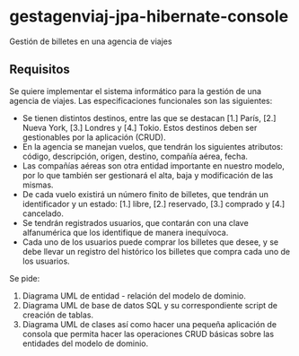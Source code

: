 # gestagenviaj-jpa-hibernate-console

Gestión de billetes en una agencia de viajes

## Requisitos

Se quiere implementar el sistema informático para la gestión de una agencia de viajes. Las especificaciones funcionales son las siguientes:

- Se tienen distintos destinos, entre las que se destacan [1.] París, [2.] Nueva York, [3.] Londres y [4.] Tokio. Estos destinos deben ser gestionables por la aplicación (CRUD).
- En la agencia se manejan vuelos, que tendrán los siguientes atributos: código, descripción, origen, destino, compañía aérea, fecha.
- Las compañías aéreas son otra entidad importante en nuestro modelo, por lo que también ser gestionará el alta, baja y modificación de las mismas.
- De cada vuelo existirá un número finito de billetes, que tendrán un identificador y un estado: [1.] libre, [2.] reservado, [3.] comprado y [4.] cancelado.
- Se tendrán registrados usuarios, que contarán con una clave alfanumérica que los identifique de manera inequívoca.
- Cada uno de los usuarios puede comprar los billetes que desee, y se debe llevar un registro del histórico los billetes que compra cada uno de los usuarios.

Se pide:

1. Diagrama UML de entidad - relación del modelo de dominio.
2. Diagrama UML de base de datos SQL y su correspondiente script de creación de tablas.
3. Diagrama UML de clases así como hacer una pequeña aplicación de consola que permita hacer las operaciones CRUD básicas sobre las entidades del modelo de dominio.
